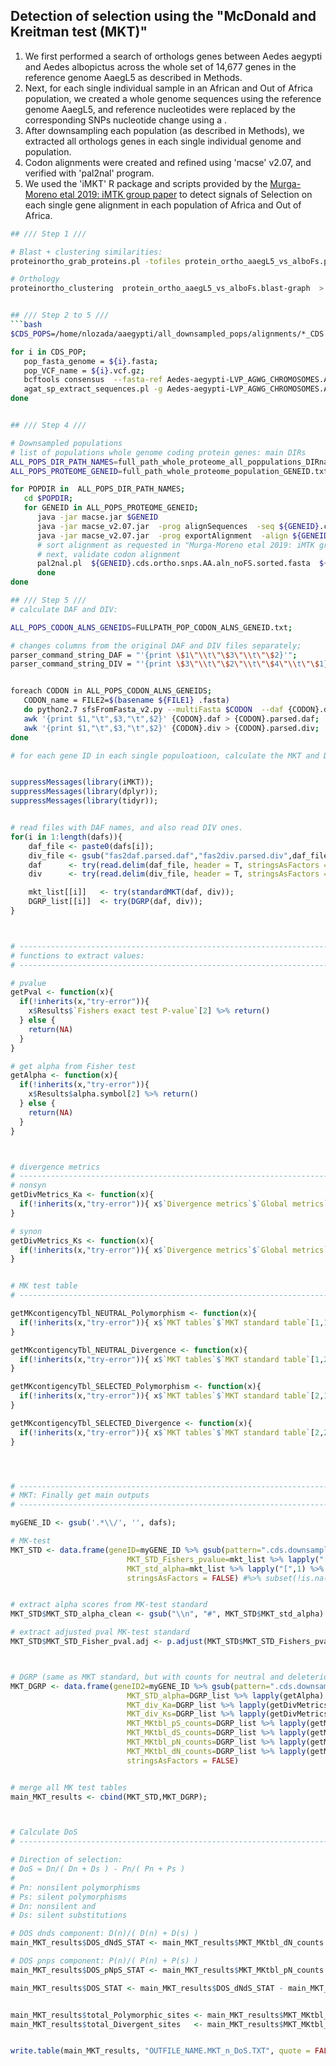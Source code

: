 ## Detection of selection using the "McDonald and Kreitman test (MKT)"

1. We first performed a search of orthologs genes between Aedes aegypti and Aedes albopictus across the whole set of 14,677 genes in the reference genome AaegL5 as described in Methods.
2. Next, for each single individual sample in an African and Out of Africa population, we created a whole genome sequences using the reference genome AaegL5, and reference nucleotides were replaced by the corresponding SNPs nucleotide change using a .
3. After downsampling each population (as described in Methods), we extracted all orthologs genes in each single individual genome and population.
4. Codon alignments were created and refined using 'macse' v2.07, and verified with 'pal2nal' program.
5. We used the 'iMKT' R package and scripts provided by the [Murga-Moreno etal 2019: iMTK group paper](https://academic.oup.com/nar/article/47/W1/W283/5488529?login=false) to detect signals of Selection on each single gene alignment in each population of Africa and Out of Africa.

```bash
## /// Step 1 ///

# Blast + clustering similarities:
proteinortho_grab_proteins.pl -tofiles protein_ortho_aaegL5_vs_alboFs.proteinortho.tsv  'Aedes-aegypti-LVP_AGWG_AaegL5_2.longest_isoforms.faa'  'VectorBase-55_AalbopictusFoshanFPA.longest_isoforms.faa'  'VectorBase-61_AalbopictusFoshan.longest_isoforms.faa'  -p=blastp+  -cpus=60  -sim=1  -18 singles  -xml  -identity=0.25  -coverage=50  -evalue=0.00001

# Orthology
proteinortho_clustering  protein_ortho_aaegL5_vs_alboFs.blast-graph  >  protein_ortho_aaegL5_vs_alboFs.proteinortho-graph.main_output.txt


## /// Step 2 to 5 ///
```bash
$CDS_POPS=/home/nlozada/aaegypti/all_downsampled_pops/alignments/*_CDS

for i in CDS_POP;
   pop_fasta_genome = ${i}.fasta;
   pop_VCF_name = ${i}.vcf.gz;
   bcftools consensus  --fasta-ref Aedes-aegypti-LVP_AGWG_CHROMOSOMES.AaegL5_2.fasta  --output $pop_fasta_genome  $pop_VCF_name;
   agat_sp_extract_sequences.pl -g Aedes-aegypti-LVP_AGWG_CHROMOSOMES.AaegL5_2.GFF3 -f $pop_fasta_genome -type cds;
done


## /// Step 4 ///

# Downsampled populations
# list of populations whole genome coding protein genes: main DIRs 
ALL_POPS_DIR_PATH_NAMES=full_path_whole_proteome_all_poppulations_DIRnames.txt
ALL_POPS_PROTEOME_GENEID=full_path_whole_proteome_population_GENEID.txt;

for POPDIR in  ALL_POPS_DIR_PATH_NAMES;
   cd $POPDIR;
   for GENEID in ALL_POPS_PROTEOME_GENEID;
      java -jar macse.jar $GENEID   
      java -jar macse_v2.07.jar  -prog alignSequences  -seq ${GENEID}.cds.ortho.snps.fasta  -max_refine_iter 4  -out_AA ${GENEID}.cds.ortho.snps.AA.aln.fasta  -out_NT ${GENEID}.cds.ortho.snps.NT.aln.fasta;
      java -jar macse_v2.07.jar  -prog exportAlignment  -align ${GENEID}.cds.ortho.snps.NT.aln.fasta   -codonForInternalStop NNN -codonForInternalFS --- -charForRemainingFS ---  -out_AA ${GENEID}.cds.ortho.snps.AA.aln_noFS.fasta  -out_NT ${GENEID}.cds.ortho.snps.NT.aln_noFS.fasta;
      # sort alignment as requested in "Murga-Moreno etal 2019: iMTK group paper": 1) reference gene ID AaegL5, 2) all genes (same geneID as 1) with the polymorphic mutations (SNPs), 3) ortholog gene
      # next, validate codon alignment
      pal2nal.pl  ${GENEID}.cds.ortho.snps.AA.aln_noFS.sorted.fasta  ${GENEID}.cds.ortho.snps.NT.aln_noFS.sorted.fasta  -nomismatch -nogap -output fasta > ${GENEID}.cds.ortho.snps.AA.aln_noFS.sorted.codon.fasta;
      done
done

## /// Step 5 ///
# calculate DAF and DIV:

ALL_POPS_CODON_ALNS_GENEIDS=FULLPATH_POP_CODON_ALNS_GENEID.txt;

# changes columns from the original DAF and DIV files separately;
parser_command_string_DAF = "'{print \$1\"\\t\"\$3\"\\t\"\$2}'";
parser_command_string_DIV = "'{print \$3\"\\t\"\$2\"\\t\"\$4\"\\t\"\$1}'";


foreach CODON in ALL_POPS_CODON_ALNS_GENEIDS;
   CODON_name = FILE2=$(basename ${FILE1} .fasta)
   do python2.7 sfsFromFasta_v2.py --multiFasta $CODON  --daf {CODON}.daf  --div {CODON}.div  --codonTable standard
   awk '{print $1,"\t",$3,"\t",$2}' {CODON}.daf > {CODON}.parsed.daf;
   awk '{print $1,"\t",$3,"\t",$2}' {CODON}.div > {CODON}.parsed.div;
done
```

```R
# for each gene ID in each single populoatioon, calculate the MKT and DoS:


suppressMessages(library(iMKT));
suppressMessages(library(dplyr));
suppressMessages(library(tidyr));


# read files with DAF names, and also read DIV ones.
for(i in 1:length(dafs)){
    daf_file <- paste0(dafs[i]);
    div_file <- gsub("fas2daf.parsed.daf","fas2div.parsed.div",daf_file);
    daf      <- try(read.delim(daf_file, header = T, stringsAsFactors = F));
    div      <- try(read.delim(div_file, header = T, stringsAsFactors = F));

    mkt_list[[i]]   <- try(standardMKT(daf, div));
    DGRP_list[[i]]  <- try(DGRP(daf, div));
}



# ------------------------------------------------------------------------------
# functions to extract values:
# ------------------------------------------------------------------------------

# pvalue
getPval <- function(x){
  if(!inherits(x,"try-error")){
    x$Results$`Fishers exact test P-value`[2] %>% return()
  } else {
    return(NA)
  }
}

# get alpha from Fisher test
getAlpha <- function(x){
  if(!inherits(x,"try-error")){
    x$Results$alpha.symbol[2] %>% return()
  } else {
    return(NA)
  }
}



# divergence metrics
# -------------------------------------------------------------------------------
# nonsyn
getDivMetrics_Ka <- function(x){
  if(!inherits(x,"try-error")){ x$`Divergence metrics`$`Global metrics`[1] %>% return() } else { return(NA) }
}

# synon
getDivMetrics_Ks <- function(x){
  if(!inherits(x,"try-error")){ x$`Divergence metrics`$`Global metrics`[2] %>% return() } else { return(NA) }
}


# MK test table
# -------------------------------------------------------------------------------

getMKcontigencyTbl_NEUTRAL_Polymorphism <- function(x){
  if(!inherits(x,"try-error")){ x$`MKT tables`$`MKT standard table`[1,1] %>% return() } else { return(NA) }
}

getMKcontigencyTbl_NEUTRAL_Divergence <- function(x){
  if(!inherits(x,"try-error")){ x$`MKT tables`$`MKT standard table`[1,2] %>% return() } else { return(NA) }
}

getMKcontigencyTbl_SELECTED_Polymorphism <- function(x){
  if(!inherits(x,"try-error")){ x$`MKT tables`$`MKT standard table`[2,1] %>% return() } else { return(NA) }
}

getMKcontigencyTbl_SELECTED_Divergence <- function(x){
  if(!inherits(x,"try-error")){ x$`MKT tables`$`MKT standard table`[2,2] %>% return() } else { return(NA) }
}




# -------------------------------------------------------------------------------
# MKT: Finally get main outputs
# -------------------------------------------------------------------------------

myGENE_ID <- gsub('.*\\/', '', dafs);

# MK-test
MKT_STD <- data.frame(geneID=myGENE_ID %>% gsub(pattern=".cds.downsampled.ortho.snps.codon.NT.aln.noFS.sorted.fas2daf.parsed.daf", replace=""),
                          MKT_STD_Fishers_pvalue=mkt_list %>% lapply("[",2) %>% unlist(),
                          MKT_std_alpha=mkt_list %>% lapply("[",1) %>% unlist(),
                          stringsAsFactors = FALSE) #%>% subset(!is.na(MKT_STD_pvalue))


# extract alpha scores from MK-test standard
MKT_STD$MKT_STD_alpha_clean <- gsub("\\n", "#", MKT_STD$MKT_std_alpha)

# extract adjusted pval MK-test standard
MKT_STD$MKT_STD_Fisher_pval.adj <- p.adjust(MKT_STD$MKT_STD_Fishers_pvalue, method = "BH");



# DGRP (same as MKT standard, but with counts for neutral and deleterious mutations proportion on the protein coding gene)
MKT_DGRP <- data.frame(geneID2=myGENE_ID %>% gsub(pattern=".cds.downsampled.ortho.snps.codon.NT.aln.noFS.sorted.fas2daf.parsed.daf",replace=""),
                          MKT_STD_alpha=DGRP_list %>% lapply(getAlpha) %>% unlist(),
                          MKT_div_Ka=DGRP_list %>% lapply(getDivMetrics_Ka) %>% unlist(),
                          MKT_div_Ks=DGRP_list %>% lapply(getDivMetrics_Ks) %>% unlist(),
                          MKT_MKtbl_pS_counts=DGRP_list %>% lapply(getMKcontigencyTbl_NEUTRAL_Polymorphism) %>% unlist(),
                          MKT_MKtbl_dS_counts=DGRP_list %>% lapply(getMKcontigencyTbl_NEUTRAL_Divergence) %>% unlist(),
                          MKT_MKtbl_pN_counts=DGRP_list %>% lapply(getMKcontigencyTbl_SELECTED_Polymorphism) %>% unlist(),
                          MKT_MKtbl_dN_counts=DGRP_list %>% lapply(getMKcontigencyTbl_SELECTED_Divergence) %>% unlist(),
                          stringsAsFactors = FALSE)


# merge all MK test tables
main_MKT_results <- cbind(MKT_STD,MKT_DGRP);



# Calculate DoS
# -------------------------------------------------------------------------------

# Direction of selection:
# DoS = Dn/( Dn + Ds ) - Pn/( Pn + Ps )
# 
# Pn: nonsilent polymorphisms
# Ps: silent polymorphisms
# Dn: nonsilent and 
# Ds: silent substitutions

# DOS dnds component: D(n)/( D(n) + D(s) ) 
main_MKT_results$DOS_dNdS_STAT <- main_MKT_results$MKT_MKtbl_dN_counts / (main_MKT_results$MKT_MKtbl_dN_counts + main_MKT_results$MKT_MKtbl_dS_counts);

# DOS pnps component: P(n)/( P(n) + P(s) )
main_MKT_results$DOS_pNpS_STAT <- main_MKT_results$MKT_MKtbl_pN_counts / (main_MKT_results$MKT_MKtbl_pN_counts + main_MKT_results$MKT_MKtbl_pS_counts);

main_MKT_results$DOS_STAT <- main_MKT_results$DOS_dNdS_STAT - main_MKT_results$DOS_pNpS_STAT;


main_MKT_results$total_Polymorphic_sites <- main_MKT_results$MKT_MKtbl_pS_counts + main_MKT_results$MKT_MKtbl_pN_counts;
main_MKT_results$total_Divergent_sites   <- main_MKT_results$MKT_MKtbl_dS_counts + main_MKT_results$MKT_MKtbl_dN_counts;


write.table(main_MKT_results, "OUTFILE_NAME.MKT_n_DoS.TXT", quote = FALSE, sep = ",", col.names = TRUE, row.names = FALSE )



```

